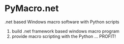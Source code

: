 PyMacro.net
===========

.net based Windows macro software with Python scripts

1. build .net framework based windows macro program
2. provide macro scripting with the Python
...
PROFIT!
